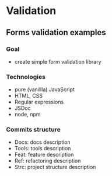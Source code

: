 # Validation

## Forms validation examples

### Goal

- create simple form validation library

### Technologies

- pure (vanillla) JavaScript
- HTML, CSS
- Regular expressions
- JSDoc
- node, npm

### Commits structure

- Docs: docs description
- Tools: tools description
- Feat: feature description
- Ref: refactoring description
- Strc: project structure description
